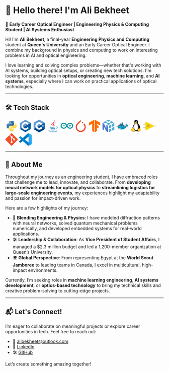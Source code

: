 # 👋 Hello there! I'm Ali Bekheet 

🚀 **Early Career Optical Engineer | Engineering Physics & Computing Student | AI Systems Enthusiast**

Hi! I'm **Ali Bekheet**, a final-year **Engineering Physics and Computing** student at **Queen's University** and an Early Career Optical Engineer. I combine my background in physics and computing to work on interesting problems in AI and optical engineering.  

I love learning and solving complex problems—whether that's working with AI systems, building optical setups, or creating new tech solutions. I'm looking for opportunities in **optical engineering**, **machine learning**, and **AI systems**, especially where I can work on practical applications of optical technologies.

---

## 🛠️ Tech Stack
<p align="left">
<img src="https://raw.githubusercontent.com/devicons/devicon/master/icons/python/python-original.svg" alt="python" width="40" height="40"/>
<img src="https://raw.githubusercontent.com/devicons/devicon/master/icons/c/c-original.svg" alt="c" width="40" height="40"/>
<img src="https://raw.githubusercontent.com/devicons/devicon/master/icons/cplusplus/cplusplus-original.svg" alt="cplusplus" width="40" height="40"/>
<img src="https://raw.githubusercontent.com/devicons/devicon/master/icons/java/java-original.svg" alt="java" width="40" height="40"/>
<img src="https://raw.githubusercontent.com/devicons/devicon/master/icons/arduino/arduino-original.svg" alt="arduino" width="40" height="40"/>
<img src="https://raw.githubusercontent.com/devicons/devicon/master/icons/pytorch/pytorch-original.svg" alt="pytorch" width="40" height="40"/>
<img src="https://raw.githubusercontent.com/devicons/devicon/master/icons/tensorflow/tensorflow-original.svg" alt="tensorflow" width="40" height="40"/>
<img src="https://raw.githubusercontent.com/devicons/devicon/master/icons/numpy/numpy-original.svg" alt="numpy" width="40" height="40"/>
<img src="https://raw.githubusercontent.com/devicons/devicon/master/icons/docker/docker-original.svg" alt="docker" width="40" height="40"/>
<img src="https://raw.githubusercontent.com/devicons/devicon/master/icons/linux/linux-original.svg" alt="linux" width="40" height="40"/>
<img src="https://raw.githubusercontent.com/devicons/devicon/master/icons/labview/labview-original.svg" alt="labview" width="40" height="40"/>
<img src="https://raw.githubusercontent.com/devicons/devicon/master/icons/git/git-original.svg" alt="git" width="40" height="40"/>
<img src="https://raw.githubusercontent.com/devicons/devicon/master/icons/vscode/vscode-original.svg" alt="vscode" width="40" height="40"/>
</p>

---

## 🌟 About Me

Throughout my journey as an engineering student, I have embraced roles that challenge me to lead, innovate, and collaborate. From **developing neural network models for optical physics** to **streamlining logistics for large-scale engineering events**, my experiences highlight my adaptability and passion for impact-driven work.

Here are a few highlights of my journey:
- 📡 **Blending Engineering & Physics**: I have modeled diffraction patterns with neural networks, solved quantum mechanical problems numerically, and developed embedded systems for real-world applications.  
- 🛠️ **Leadership & Collaboration**: As **Vice President of Student Affairs**, I managed a $2.3 million budget and led a 1,200-member organization at Queen’s University.  
- 🌍 **Global Perspective**: From representing Egypt at the **World Scout Jamboree** to leading teams in Canada, I excel in multicultural, high-impact environments.

Currently, I’m seeking roles in **machine learning engineering**, **AI systems development**, or **optics-based technology** to bring my technical skills and creative problem-solving to cutting-edge projects.

---

## 📬 Let's Connect!

I’m eager to collaborate on meaningful projects or explore career opportunities in tech. Feel free to reach out:

- 📧 [alibekheet@outlook.com](mailto:alibekheet@outlook.com)  
- 💼 [LinkedIn](https://www.linkedin.com/in/awbekheet/)  
- 🛠️ [GitHub](https://github.com/a-bekheet)  

Let’s create something amazing together!
